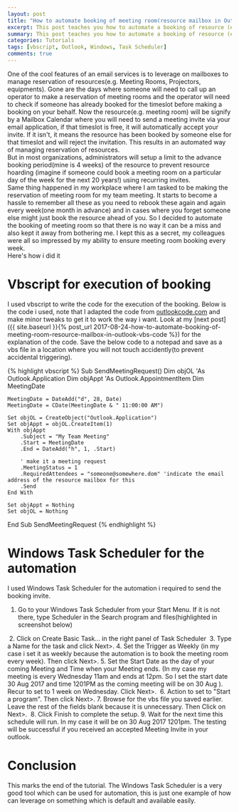 ```yaml
---
layout: post
title: "How to automate booking of meeting room(resource mailbox in Outlook): Introduction"
excerpt: This post teaches you how to automate a booking of resource (e.g. Meeting Room) which is via a resource MailBox in Outlook (Exchange)
summary: This post teaches you how to automate a booking of resource (e.g. Meeting Room) which is via a resource MailBox in Outlook (Exchange)
categories: Tutorials
tags: [vbscript, Outlook, Windows, Task Scheduler]
comments: true
---
```


One of the cool features of an email services is to leverage on mailboxes to manage reservation of resources(e.g. Meeting Rooms, Projectors, equipments). Gone are the days where someone will need to call up an operator to make a reservation of meeting rooms and the operator will need to check if someone has already booked for the timeslot before making a booking on your behalf. Now the resource(e.g. meeting room) will be signify by a Mailbox Calendar where you will need to send a meeting invite via your email application, if that timeslot is free, it will automatically accept your invite. If it isn't, it means the resource has been booked by someone else for that timeslot and will reject the invitation. This results in an automated way of managing reservation of resources.<br> 
But in most organizations, administrators will setup a limit to the advance booking period(mine is 4 weeks) of the resource to prevent resource hoarding (imagine if someone could book a meeting room on a particular day of the week for the next 20 years!) using recurring invites.<br> 
Same thing happened in my workplace where I am tasked to be making the reservation of meeting room for my team meeting. It starts to become a hassle to remember all these as you need to rebook these again and again every week(one month in advance) and in cases where you forget someone else might just book the resource ahead of you. So I decided to automate the booking of meeting room so that there is no way it can be a miss and also kept it away from bothering me. I kept this as a secret, my colleagues were all so impressed by my ability to ensure meeting room booking every week.<br>
Here's how i did it


# Vbscript for execution of booking
I used vbscript to write the code for the execution of the booking. Below is the code i used, note that I adapted the code from [outlookcode.com](http://www.outlookcode.com/codedetail.aspx?id=88) and make minor tweaks to get it to work the way i want. Look at my [next post]({{ site.baseurl }}{% post_url 2017-08-24-how-to-automate-booking-of-meeting-room-resource-mailbox-in-outlook-vbs-code %}) for the explanation of the code. Save the below code to a notepad and save as a vbs file in a location where you will not touch accidently(to prevent accidental triggering). 

{% highlight vbscript %}
Sub SendMeetingRequest()
	Dim objOL   'As Outlook.Application
	Dim objAppt 'As Outlook.AppointmentItem
	Dim MeetingDate

	MeetingDate = DateAdd("d", 28, Date)
	MeetingDate = CDate(MeetingDate & " 11:00:00 AM")

	Set objOL = CreateObject("Outlook.Application")
	Set objAppt = objOL.CreateItem(1)
	With objAppt
		.Subject = "My Team Meeting"
		.Start = MeetingDate
		.End = DateAdd("h", 1, .Start)
         
		' make it a meeting request
		.MeetingStatus = 1
		.RequiredAttendees = "someone@somewhere.dom" 'indicate the email address of the resource mailbox for this
		.Send
	End With
     
	Set objAppt = Nothing
	Set objOL = Nothing
End Sub
SendMeetingRequest
{% endhighlight %}

# Windows Task Scheduler for the automation
I used Windows Task Scheduler for the automation i required to send the booking invite. 
1. Go to your Windows Task Scheduler from your Start Menu. If it is not there, type Scheduler in the Search program and files(highlighted in screenshot below)
<img src="{{ site.baseurl }}/images/taskscheduler1.jpg" alt="">
2. Click on Create Basic Task... in the right panel of Task Scheduler
<img src="{{ site.baseurl }}/images/taskscheduler2.jpg" alt="">
3. Type a Name for the task and click Next>.
4. Set the Trigger as Weekly (in my case i set it as weekly because the automation is to book the meeting room every week). Then click Next>.
5. Set the Start Date as the day of your coming Meeting and Time when your Meeting ends. (In my case my meeting is every Wednesday 11am and ends at 12pm. So I set the start date 30 Aug 2017 and time 1201PM as the coming meeting will be on 30 Aug ). Recur to set to 1 week on Wednesday. Click Next>.
<img src="{{ site.baseurl }}/images/taskscheduler3.jpg" alt="">
6. Action to set to "Start a program". Then click Next>.
7. Browse for the vbs file you saved earlier. Leave the rest of the fields blank because it is unnecessary. Then Click on Next>.
<img src="{{ site.baseurl }}/images/taskscheduler4.jpg" alt="">
8. Click Finish to complete the setup.
9. Wait for the next time this schedule will run. In my case it will be on 30 Aug 2017 1201pm. The testing will be successful if you received an accepted Meeting Invite in your outlook.


# Conclusion
This marks the end of the tutorial. The Windows Task Scheduler is a very good tool which can be used for automation, this is just one example of how can leverage on something which is default and available easily.